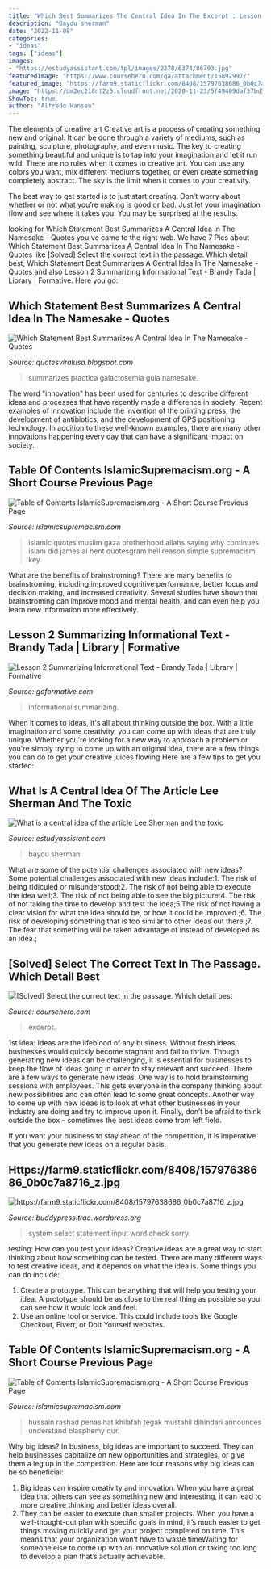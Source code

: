```yaml
---
title: "Which Best Summarizes The Central Idea In The Excerpt : Lesson 2 Summarizing Informational Text"
description: "Bayou sherman"
date: "2022-11-09"
categories:
- "ideas"
tags: ["ideas"]
images:
- "https://estudyassistant.com/tpl/images/2278/6374/86793.jpg"
featuredImage: "https://www.coursehero.com/qa/attachment/15892997/"
featured_image: "https://farm9.staticflickr.com/8408/15797638686_0b0c7a8716_z.jpg"
image: "https://dm2ec218nt2z5.cloudfront.net/2020-11-23/5f49409daf57bd59d4096956/5fbc0bd08d4713506322108e_3.png"
ShowToc: true
author: "Alfredo Hansen"
---
```



The elements of creative art
Creative art is a process of creating something new and original. It can be done through a variety of mediums, such as painting, sculpture, photography, and even music. The key to creating something beautiful and unique is to tap into your imagination and let it run wild.
There are no rules when it comes to creative art. You can use any colors you want, mix different mediums together, or even create something completely abstract. The sky is the limit when it comes to your creativity.

The best way to get started is to just start creating. Don’t worry about whether or not what you’re making is good or bad. Just let your imagination flow and see where it takes you. You may be surprised at the results.

	

		
looking for Which Statement Best Summarizes A Central Idea In The Namesake - Quotes you've came to the right web. We have 7 Pics about Which Statement Best Summarizes A Central Idea In The Namesake - Quotes like [Solved] Select the correct text in the passage. Which detail best, Which Statement Best Summarizes A Central Idea In The Namesake - Quotes and also Lesson 2 Summarizing Informational Text - Brandy Tada | Library | Formative. Here you go:
		
    
## Which Statement Best Summarizes A Central Idea In The Namesake - Quotes

<img loading=lazy src="https://www.sec.gov/Archives/edgar/data/1018840/000101884018000023/anfusqtranscript20180425007.jpg" onerror="this.onerror=null;this.src='https://tse2.mm.bing.net/th?id=OIP.1Taji3r8rl_sNeMTesWWeQHaJl&amp;pid=15.1';" alt="Which Statement Best Summarizes A Central Idea In The Namesake - Quotes">

_Source: quotesviralusa.blogspot.com_

>summarizes practica galactosemia guia namesake. 

	

The word "innovation" has been used for centuries to describe different ideas and processes that have recently made a difference in society. Recent examples of innovation include the invention of the printing press, the development of antibiotics, and the development of GPS positioning technology. In addition to these well-known examples, there are many other innovations happening every day that can have a significant impact on society.

    
## Table Of Contents IslamicSupremacism.org - A Short Course Previous Page

<img loading=lazy src="http://islamicsupremacism.com/Muslim_Brotherhood_on_IS%26J_files/us_v_aq.png" onerror="this.onerror=null;this.src='https://tse3.mm.bing.net/th?id=OIP._DeAUHaNuAhI1cw8m1EIOAAAAA&amp;pid=15.1';" alt="Table of Contents IslamicSupremacism.org - A Short Course Previous Page">

_Source: islamicsupremacism.com_

>islamic quotes muslim gaza brotherhood allahs saying why continues islam did james al bent quotesgram hell reason simple supremacism key. 

	

What are the benefits of brainstroming?
There are many benefits to brainstroming, including improved cognitive performance, better focus and decision making, and increased creativity. Several studies have shown that brainstroming can improve mood and mental health, and can even help you learn new information more effectively.

    
## Lesson 2 Summarizing Informational Text - Brandy Tada | Library | Formative

<img loading=lazy src="https://dm2ec218nt2z5.cloudfront.net/2020-11-23/5f49409daf57bd59d4096956/5fbc0bd08d4713506322108e_3.png" onerror="this.onerror=null;this.src='https://tse3.mm.bing.net/th?id=OIP.nCJaiZPiRrE5xxHr44RCIgHaJG&amp;pid=15.1';" alt="Lesson 2 Summarizing Informational Text - Brandy Tada | Library | Formative">

_Source: goformative.com_

>informational summarizing. 

	

When it comes to ideas, it's all about thinking outside the box. With a little imagination and some creativity, you can come up with ideas that are truly unique. Whether you're looking for a new way to approach a problem or you're simply trying to come up with an original idea, there are a few things you can do to get your creative juices flowing.Here are a few tips to get you started:

    
## What Is A Central Idea Of The Article Lee Sherman And The Toxic

<img loading=lazy src="https://estudyassistant.com/tpl/images/2278/6374/86793.jpg" onerror="this.onerror=null;this.src='https://tse3.mm.bing.net/th?id=OIP.vjUfg4MKvkXbb020SceO2wHaHa&amp;pid=15.1';" alt="What is a central idea of the article Lee Sherman and the toxic">

_Source: estudyassistant.com_

>bayou sherman. 

	

What are some of the potential challenges associated with new ideas?
Some potential challenges associated with new ideas include:1. The risk of being ridiculed or misunderstood;2. The risk of not being able to execute the idea well;3. The risk of not being able to see the big picture;4. The risk of not taking the time to develop and test the idea;5.The risk of not having a clear vision for what the idea should be, or how it could be improved.;6. The risk of developing something that is too similar to other ideas out there.;7. The fear that something will be taken advantage of instead of developed as an idea.;
    
## [Solved] Select The Correct Text In The Passage. Which Detail Best

<img loading=lazy src="https://www.coursehero.com/qa/attachment/15892997/" onerror="this.onerror=null;this.src='https://tse4.mm.bing.net/th?id=OIP.Y7vxGnLNxjzQM5AfyZjOsgHaBX&amp;pid=15.1';" alt="[Solved] Select the correct text in the passage. Which detail best">

_Source: coursehero.com_

>excerpt. 

	

1st idea:
Ideas are the lifeblood of any business. Without fresh ideas, businesses would quickly become stagnant and fail to thrive. Though generating new ideas can be challenging, it is essential for businesses to keep the flow of ideas going in order to stay relevant and succeed.
There are a few ways to generate new ideas. One way is to hold brainstorming sessions with employees. This gets everyone in the company thinking about new possibilities and can often lead to some great concepts. Another way to come up with new ideas is to look at what other businesses in your industry are doing and try to improve upon it. Finally, don’t be afraid to think outside the box – sometimes the best ideas come from left field.

If you want your business to stay ahead of the competition, it is imperative that you generate new ideas on a regular basis.

    
## Https://farm9.staticflickr.com/8408/15797638686_0b0c7a8716_z.jpg

<img loading=lazy src="https://farm9.staticflickr.com/8408/15797638686_0b0c7a8716_z.jpg" onerror="this.onerror=null;this.src='https://tse2.mm.bing.net/th?id=OIP.ZY97JYnnPbjUT89alsiJPAHaG6&amp;pid=15.1';" alt="https://farm9.staticflickr.com/8408/15797638686_0b0c7a8716_z.jpg">

_Source: buddypress.trac.wordpress.org_

>system select statement input word check sorry. 

	

testing: How can you test your ideas?
Creative ideas are a great way to start thinking about how something can be tested. There are many different ways to test creative ideas, and it depends on what the idea is. Some things you can do include:
1. Create a prototype. This can be anything that will help you testing your idea. A prototype should be as close to the real thing as possible so you can see how it would look and feel.
2. Use an online tool or service. This could include tools like Google Checkout, Fiverr, or DoIt Yourself websites.

    
## Table Of Contents IslamicSupremacism.org - A Short Course Previous Page

<img loading=lazy src="https://islamicsupremacism.com/Muslim_Brotherhood_on_IS%26J_files/Rashad_Hussain_27.jpg" onerror="this.onerror=null;this.src='https://tse3.mm.bing.net/th?id=OIP.CneORVDefLZjeDzJF6crMQAAAA&amp;pid=15.1';" alt="Table of Contents IslamicSupremacism.org - A Short Course Previous Page">

_Source: islamicsupremacism.com_

>hussain rashad penasihat khilafah tegak mustahil dihindari announces understand blasphemy qur. 

	

Why big ideas?
In business, big ideas are important to succeed. They can help businesses capitalize on new opportunities and strategies, or give them a leg up in the competition. Here are four reasons why big ideas can be so beneficial: 
1) Big ideas can inspire creativity and innovation. When you have a great idea that others can see as something new and interesting, it can lead to more creative thinking and better ideas overall. 
2) They can be easier to execute than smaller projects. When you have a well-thought-out plan with specific goals in mind, it’s much easier to get things moving quickly and get your project completed on time. This means that your organization won’t have to waste timeWaiting for someone else to come up with an innovative solution or taking too long to develop a plan that’s actually achievable.

